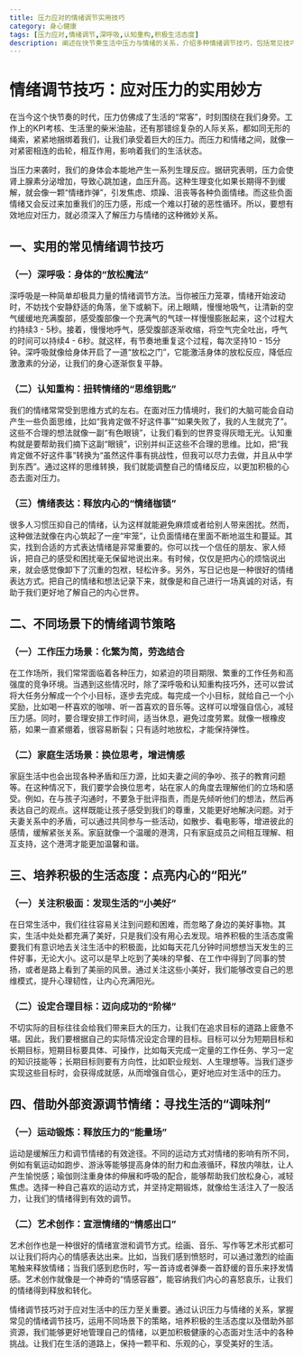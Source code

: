 ```yaml
---
title: 压力应对的情绪调节实用技巧
category: 身心健康
tags: [压力应对,情绪调节,深呼吸,认知重构,积极生活态度]
description: 阐述在快节奏生活中压力与情绪的关系，介绍多种情绪调节技巧，包括常见技巧、不同场景下的策略、培养积极生活态度的方法以及借助外部资源的方式，以帮助人们更好地应对压力。
---
```


# 情绪调节技巧：应对压力的实用妙方

在当今这个快节奏的时代，压力仿佛成了生活的“常客”，时刻围绕在我们身旁。工作上的KPI考核、生活里的柴米油盐，还有那错综复杂的人际关系，都如同无形的绳索，紧紧地捆绑着我们，让我们承受着巨大的压力。而压力和情绪之间，就像一对紧密相连的齿轮，相互作用，影响着我们的生活状态。

当压力来袭时，我们的身体会本能地产生一系列生理反应。据研究表明，压力会使肾上腺素分泌增加，导致心跳加速，血压升高。这种生理变化如果长期得不到缓解，就会像一颗“情绪炸弹”，引发焦虑、烦躁、沮丧等各种负面情绪。而这些负面情绪又会反过来加重我们的压力感，形成一个难以打破的恶性循环。所以，要想有效地应对压力，就必须深入了解压力与情绪的这种微妙关系。

## 一、实用的常见情绪调节技巧

### （一）深呼吸：身体的“放松魔法”
深呼吸是一种简单却极具力量的情绪调节方法。当你被压力笼罩，情绪开始波动时，不妨找个安静舒适的角落，坐下或躺下。闭上眼睛，慢慢地吸气，让清新的空气缓缓地充满腹部，感受腹部像一个充满气的气球一样慢慢膨胀起来，这个过程大约持续3 - 5秒。接着，慢慢地呼气，感受腹部逐渐收缩，将空气完全吐出，呼气的时间可以持续4 - 6秒。就这样，有节奏地重复这个过程，每次坚持10 - 15分钟。深呼吸就像给身体开启了一道“放松之门”，它能激活身体的放松反应，降低应激激素的分泌，让我们的身心逐渐恢复平静。

### （二）认知重构：扭转情绪的“思维钥匙”
我们的情绪常常受到思维方式的左右。在面对压力情境时，我们的大脑可能会自动产生一些负面思维，比如“我肯定做不好这件事”“如果失败了，我的人生就完了”。这些不合理的想法就像一副“有色眼镜”，让我们看到的世界变得灰暗无光。认知重构就是要帮助我们摘下这副“眼镜”，识别并纠正这些不合理的思维。比如，把“我肯定做不好这件事”转换为“虽然这件事有挑战性，但我可以尽力去做，并且从中学到东西”。通过这样的思维转换，我们就能调整自己的情绪反应，以更加积极的心态去面对压力。

### （三）情绪表达：释放内心的“情绪枷锁”
很多人习惯压抑自己的情绪，认为这样就能避免麻烦或者给别人带来困扰。然而，这种做法就像在内心筑起了一座“牢笼”，让负面情绪在里面不断地滋生和蔓延。其实，找到合适的方式表达情绪是非常重要的。你可以找一个信任的朋友、家人倾诉，把自己的感受和困扰毫无保留地说出来。有时候，仅仅是把内心的烦恼说出来，就会感觉像卸下了沉重的包袱，轻松许多。另外，写日记也是一种很好的情绪表达方式。把自己的情绪和想法记录下来，就像是和自己进行一场真诚的对话，有助于我们更好地了解自己的内心世界。

## 二、不同场景下的情绪调节策略

### （一）工作压力场景：化繁为简，劳逸结合
在工作场所，我们常常面临着各种压力，如紧迫的项目期限、繁重的工作任务和高强度的竞争环境。当遇到这些情况时，除了深呼吸和认知重构技巧外，还可以尝试将大任务分解成一个个小目标，逐步去完成。每完成一个小目标，就给自己一个小奖励，比如喝一杯喜欢的咖啡、听一首喜欢的音乐等。这样可以增强自信心，减轻压力感。同时，要合理安排工作时间，适当休息，避免过度劳累。就像一根橡皮筋，如果一直紧绷着，很容易断裂；只有适时地放松，才能保持弹性。

### （二）家庭生活场景：换位思考，增进情感
家庭生活中也会出现各种矛盾和压力源，比如夫妻之间的争吵、孩子的教育问题等。在这种情况下，我们要学会换位思考，站在家人的角度去理解他们的立场和感受。例如，在与孩子沟通时，不要急于批评指责，而是先倾听他们的想法，然后再表达自己的观点。这样既能让孩子感受到我们的尊重，又能更好地解决问题。对于夫妻关系中的矛盾，可以通过共同参与一些活动，如散步、看电影等，增进彼此的感情，缓解紧张关系。家庭就像一个温暖的港湾，只有家庭成员之间相互理解、相互支持，这个港湾才能更加温馨和谐。

## 三、培养积极的生活态度：点亮内心的“阳光”

### （一）关注积极面：发现生活的“小美好”
在日常生活中，我们往往容易关注到问题和困难，而忽略了身边的美好事物。其实，生活中处处都充满了美好，只是我们没有用心去发现。培养积极的生活态度需要我们有意识地去关注生活中的积极面，比如每天花几分钟时间想想当天发生的三件好事，无论大小。这可以是早上吃到了美味的早餐、在工作中得到了同事的赞扬，或者是路上看到了美丽的风景。通过关注这些小美好，我们能够改变自己的思维模式，提升心理韧性，让内心充满阳光。

### （二）设定合理目标：迈向成功的“阶梯”
不切实际的目标往往会给我们带来巨大的压力，让我们在追求目标的道路上疲惫不堪。因此，我们要根据自己的实际情况设定合理的目标。目标可以分为短期目标和长期目标，短期目标要具体、可操作，比如每天完成一定量的工作任务、学习一定的知识技能等；长期目标则要有方向性，比如职业规划、人生理想等。当我们逐步实现这些目标时，会获得成就感，从而增强自信心，更好地应对生活中的压力。

## 四、借助外部资源调节情绪：寻找生活的“调味剂”

### （一）运动锻炼：释放压力的“能量场”
运动是缓解压力和调节情绪的有效途径。不同的运动方式对情绪的影响有所不同，例如有氧运动如跑步、游泳等能够提高身体的耐力和血液循环，释放内啡肽，让人产生愉悦感；瑜伽则注重身体的伸展和呼吸的配合，能够帮助我们放松身心，减轻焦虑。选择一种自己喜欢的运动方式，并坚持定期锻炼，就像给生活注入了一股活力，让我们的情绪得到有效的调节。

### （二）艺术创作：宣泄情绪的“情感出口”
艺术创作也是一种很好的情绪宣泄和调节方式。绘画、音乐、写作等艺术形式都可以让我们将内心的情感表达出来。比如，当我们感到愤怒时，可以通过激烈的绘画笔触来释放情绪；当我们感到悲伤时，写一首诗或者弹奏一首舒缓的音乐来抒发情感。艺术创作就像是一个神奇的“情感容器”，能容纳我们内心的喜怒哀乐，让我们的情绪得到释放和转化。

情绪调节技巧对于应对生活中的压力至关重要。通过认识压力与情绪的关系，掌握常见的情绪调节技巧，运用不同场景下的策略，培养积极的生活态度以及借助外部资源，我们能够更好地管理自己的情绪，以更加积极健康的心态面对生活中的各种挑战。让我们在生活的道路上，保持一颗平和、乐观的心，享受美好的生活。